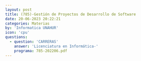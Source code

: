```yaml
---
layout: post
title: (785)-Gestión de Proyectos de Desarrollo de Software
date: 20-06-2023 20:22:21
categories: Materias
by: 'Informatica UNAHUR'
icon: 'cpu'
questions:
  - question: 'CARRERAS'
    answer: 'Licenciatura en Informática-'
    programa: 785-202206.pdf
---
```

